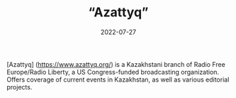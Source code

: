 ﻿---
countries: ["Kazakhstan"]
category: [“Independent media”]
tags: [“media publication”, “news”, “local media”]
dates: []
data_type: [“news”] 
title: [“Azattyq”]
date: [2022-07-27]
language: [“Russian”, “Kazakh”]
description: [Offers coverage of current events in Kazakhstan, as well as various editorial projects. ]
---

[Azattyq] (https://www.azattyq.org/) is a Kazakhstani branch of Radio Free Europe/Radio Liberty, a US Congress-funded broadcasting organization. Offers coverage of current events in Kazakhstan, as well as various editorial projects. 
